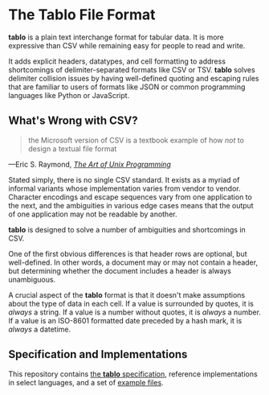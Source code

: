 # The Tablo File Format

__tablo__ is a plain text interchange format for tabular data. It is more
expressive than CSV while remaining easy for people to read and write.

It adds explicit headers, datatypes, and cell formatting to address
shortcomings of delimiter-separated formats like CSV or TSV. __tablo__ solves
delimiter collision issues by having well-defined quoting and escaping rules
that are familiar to users of formats like JSON or common programming languages
like Python or JavaScript.

## What's Wrong with CSV?

> the Microsoft version of CSV is a textbook example of how *not* to design a
> textual file format

—Eric S. Raymond, [*The Art of Unix Programming*][taoup]

Stated simply, there is no single CSV standard. It exists as a myriad of
informal variants whose implementation varies from vendor to vendor. Character
encodings and escape sequences vary from one application to the next, and the
ambiguities in various edge cases means that the output of one application may
not be readable by another.

__tablo__ is designed to solve a number of ambiguities and shortcomings in CSV.

One of the first obvious differences is that header rows are optional, but
well-defined. In other words, a document may or may not contain a header, but
determining whether the document includes a header is always unambiguous.

A crucial aspect of the __tablo__ format is that it doesn't make assumptions
about the type of data in each cell. If a value is surrounded by quotes, it is 
*always* a string. If a value is a number without quotes, it is *always* a
number. If a value is an ISO-8601 formatted date preceded by a hash mark, it
is *always* a datetime.

## Specification and Implementations

This repository contains [the __tablo__ specification][spec], reference
implementations in select languages, and a set of [example files][examples].

[taoup]: http://www.catb.org/esr/writings/taoup/html/ch05s02.html#id2901882
[spec]: specification.md
[examples]: examples
